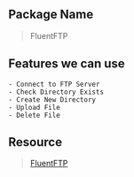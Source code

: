 ## Package Name
> FluentFTP

## Features we can use
```
- Connect to FTP Server
- Check Directory Exists
- Create New Directory
- Upload File
- Delete File
```

## Resource
> [FluentFTP](https://github.com/robinrodricks/FluentFTP)
